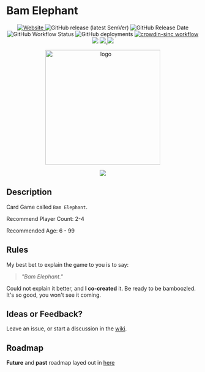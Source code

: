 


# Bam Elephant

<p align="center">
<a href="https://bam-elephant.com"><img alt="Website" src="https://img.shields.io/website?down_color=red&down_message=offline&style=for-the-badge&up_color=blue&up_message=online&url=https%3A%2F%2Fbam-elephant.com"> </a>
<img alt="GitHub release (latest SemVer)" src="https://img.shields.io/github/v/release/rbrtbrnschn/bam-elephant?style=for-the-badge">
<img alt="GitHub Release Date" src="https://img.shields.io/github/release-date/rbrtbrnschn/bam-elephant?style=for-the-badge">
<img alt="GitHub Workflow Status" src="https://img.shields.io/github/workflow/status/rbrtbrnschn/bam-elephant/Lint?label=Lint&style=for-the-badge"> <img alt="GitHub deployments" src="https://img.shields.io/github/deployments/rbrtbrnschn/bam-elephant/production?label=Deploy&style=for-the-badge">
<a href="https://bam-elephant.com"><img src="https://img.shields.io/github/workflow/status/rbrtbrnschn/bam-elephant/Crowdin%20Sync?label=Translations&style=for-the-badge" alt="crowdin-sinc workflow" /></a>
<a href=https://github.com/rbrtbrnschn/bam-elephant/wiki/Ideas%3F"><img src="https://img.shields.io/badge/Share-Ideas%20-yellow?style=for-the-badge" /></a>
<a href=https://github.com/rbrtbrnschn/bam-elephant/wiki/Feedback"><img src="https://img.shields.io/badge/Leave-Feedback%20-yellow?style=for-the-badge" />
<a title="Crowdin" target="_blank" href="https://crowdin.com/project/bam-elephant"><img src="https://badges.crowdin.net/bam-elephant/localized.svg?style=for-the-badge"></a>
</p>







<p align="center">
<a href="https://bam-elephant.com"> <img style="width: 300px; height:auto;" src="https://raw.githubusercontent.com/rbrtbrnschn/bam-elephant/main/public/assets/elephant.png" alt="logo" /></a>
</p>
<p align="center">
<a href="https://bam-elephant.com"><img src="https://img.shields.io/badge/Click-Me-blue?style=for-the-badge" /></a>
</p>



<p align="center">

</p>


## Description

Card Game called `Bam Elephant`. 

Recommend Player Count: 2-4

Recommended Age: 6 - 99

## Rules

My best bet to explain the game to you is to say:

> *"Bam Elephant."*

Could not explain it better, and **I co-created** it.
Be ready to be bamboozled. It's so good, you won't  see it coming.

## Ideas or Feedback?

Leave an issue, or start a discussion in the <a href="https://github.com/rbrtbrnschn/bam-elephant/wiki"> wiki</a>.

## Roadmap
**Future** and **past** roadmap layed out in [here](./todo.md)
